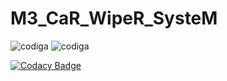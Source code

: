 # M3_CaR_WipeR_SysteM


![codiga](https://api.codiga.io/project/33481/score/svg)
![codiga](https://api.codiga.io/project/33481/status/svg)

[![Codacy Badge](https://app.codacy.com/project/badge/Grade/1293c6caad2f4e9e86c8b2165030c067)](https://www.codacy.com/gh/Bhanuprasnth/M3_CaR_WipeR_SysteM/dashboard?utm_source=github.com&amp;utm_medium=referral&amp;utm_content=Bhanuprasnth/M3_CaR_WipeR_SysteM&amp;utm_campaign=Badge_Grade)
